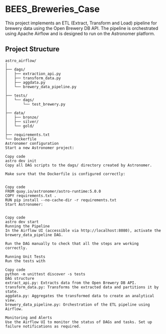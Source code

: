 # BEES_Breweries_Case


This project implements an ETL (Extract, Transform and Load) pipeline for brewery data using the Open Brewery DB API. The pipeline is orchestrated using Apache Airflow and is designed to run on the Astronomer platform.

## Project Structure

```plaintext
astro_airflow/
│
├── dags/
│   ├── extraction_api.py
│   ├── transform_data.py
│   ├── aggdata.py
│   └── brewery_data_pipeline.py
│
├── tests/
│   └── dags/
│       └── test_brewery.py
│
├── data/
│   ├── bronze/
│   ├── silver/
│   └── gold/
│
├── requirements.txt
└── Dockerfile
Astronomer configuration
Start a new Astronomer project:

Copy code
astro dev init
Copy all DAG scripts to the dags/ directory created by Astronomer.

Make sure that the Dockerfile is configured correctly:


Copy code
FROM quay.io/astronomer/astro-runtime:5.0.0
COPY requirements.txt .
RUN pip install --no-cache-dir -r requirements.txt
Start Astronomer:


Copy code
astro dev start
Running the Pipeline
In the Airflow UI (accessible via http://localhost:8080), activate the brewery_data_pipeline DAG.

Run the DAG manually to check that all the steps are working correctly.

Running Unit Tests
Run the tests with

Copy code
python -m unittest discover -s tests
DAG structure
extract_api.py: Extracts data from the Open Brewery DB API.
transform_data.py: Transforms the extracted data and partitions it by state.
aggdata.py: Aggregates the transformed data to create an analytical view.
brewery_data_pipeline.py: Orchestration of the ETL pipeline using Airflow.

Monitoring and Alerts
Use the Airflow UI to monitor the status of DAGs and tasks. Set up failure notifications as required.
